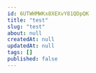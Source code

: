 ```yaml
---
id: 6UTWHMWKx8XEXvY81QDpQK
title: "test"
slug: "test"
about: null
createdAt: null
updatedAt: null
tags: []
published: false
---
```


